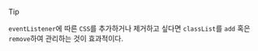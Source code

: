 > [!tip]
> `eventListener`에 따른 `CSS`를 추가하거나 제거하고 싶다면 `classList`를 `add` 혹은 `remove`하여 관리하는 것이 효과적이다.

